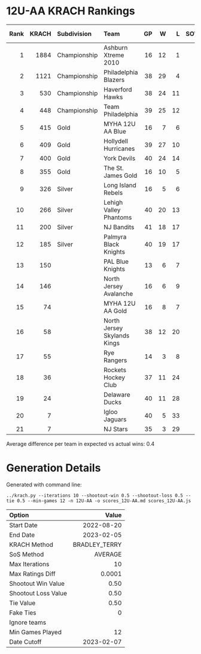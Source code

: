 # 12U-AA KRACH Rankings
Rank|KRACH|Subdivision|Team|GP|W|L|SOW|SOL|T|SoS|Exp Wins|Win Diff
---:|---:|:---|:---|---:|---:|---:|---:|---:|---:|---:|---:|---:
1|1884|Championship|Ashburn Xtreme 2010|16|12|1|2|1|0|568|12.6|0.9
2|1121|Championship|Philadelphia Blazers|38|29|4|3|2|0|385|30.0|1.5
3|530|Championship|Haverford Hawks|38|24|11|0|3|0|402|25.0|0.5
4|448|Championship|Team Philadelphia|39|25|12|1|1|0|366|25.6|0.4
5|415|Gold|MYHA 12U AA Blue|16|7|6|3|0|0|511|8.3|0.2
6|409|Gold|Hollydell Hurricanes|39|27|10|0|1|1|250|28.0|0.0
7|400|Gold|York Devils|40|24|14|0|2|0|412|24.6|0.4
8|355|Gold|The St. James Gold|16|10|5|0|1|0|284|10.4|0.1
9|326|Silver|Long Island Rebels|16|5|6|3|2|0|577|7.3|0.2
10|266|Silver|Lehigh Valley Phantoms|40|20|13|2|5|0|319|23.4|0.1
11|200|Silver|NJ Bandits|41|18|17|2|3|1|327|21.1|0.1
12|185|Silver|Palmyra Black Knights|40|19|17|2|2|0|366|21.2|0.2
13|150||PAL Blue Knights|13|6|7|0|0|0|414|6.0|0.0
14|146||North Jersey Avalanche|16|6|9|1|0|0|361|6.5|0.0
15|74||MYHA 12U AA Gold|16|8|7|1|0|0|133|9.1|0.6
16|58||North Jersey Skylands Kings|38|12|20|3|3|0|215|15.7|0.7
17|55||Rye Rangers|14|3|8|2|1|0|263|4.6|0.1
18|36||Rockets Hockey Club|37|11|24|2|0|0|222|12.7|0.7
19|24||Delaware Ducks|40|11|28|0|1|0|235|12.3|0.8
20|7||Igloo Jaguars|40|5|33|1|1|0|181|6.4|0.4
21|7||NJ Stars|35|3|29|2|1|0|226|4.8|0.3
Average difference per team in expected vs actual wins: 0.4
# Generation Details

Generated with command line:
```
../krach.py --iterations 10 --shootout-win 0.5 --shootout-loss 0.5 --tie 0.5 --min-games 12 -n 12U-AA -o scores_12U-AA.md scores_12U-AA.js
```

| Option | Value |
| :----- | ----: |
| Start Date | 2022-08-20 |
| End Date | 2023-02-05 |
| KRACH Method | BRADLEY_TERRY |
| SoS Method | AVERAGE |
| Max Iterations | 10 |
| Max Ratings Diff | 0.0001 |
| Shootout Win Value | 0.50 |
| Shootout Loss Value | 0.50 |
| Tie Value | 0.50 |
| Fake Ties | 0 |
| Ignore teams |  |
| Min Games Played | 12 |
| Date Cutoff | 2023-02-07 |

